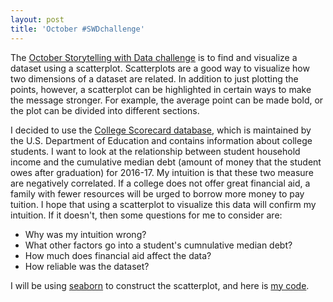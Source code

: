 ```yaml
---
layout: post
title: 'October #SWDchallenge'
---
```

The [October Storytelling with Data challenge](http://www.storytellingwithdata.com/blog/2018/10/1/swdchallenge-scatterplot) is to find and visualize a dataset using a scatterplot. Scatterplots are a good way to visualize how two dimensions of a dataset are related. In addition to just plotting the points, however, a scatterplot can be highlighted in certain ways to make the message stronger. For example, the average point can be made bold, or the plot can be divided into different sections.

I decided to use the [College Scorecard database](https://collegescorecard.ed.gov/data/documentation/), which is maintained by the U.S. Department of Education and contains information about college students. I want to look at the relationship between student household income and the cumulative median debt (amount of money that the student owes after graduation) for 2016-17. My intuition is that these two measure are negatively correlated. If a college does not offer great financial aid, a family with fewer resources will be urged to borrow more money to pay tuition. I hope that using a scatterplot to visualize this data will confirm my intuition. If it doesn't, then some questions for me to consider are:
 - Why was my intuition wrong?
 - What other factors go into a student's cumnulative median debt?
 - How much does financial aid affect the data?
 - How reliable was the dataset?

I will be using [seaborn](https://seaborn.pydata.org/) to construct the scatterplot, and here is [my code]({{site.baseurl}}/assets/october-swd/finaid.py).

